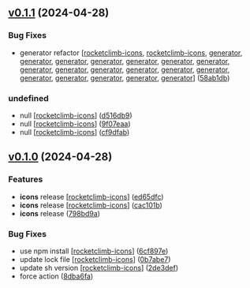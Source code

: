 ## [v0.1.1](https://github.com/rocketclimb/rocketicons/compare/v0.1.0-release...v0.1.1) (2024-04-28)

### Bug Fixes

- generator refactor [[rocketclimb-icons](./packages/rocketclimb-icons/CHANGELOG.md), [rocketclimb-icons](./packages/rocketclimb-icons/CHANGELOG.md), [generator](./packages/generator/CHANGELOG.md), [generator](./packages/generator/CHANGELOG.md), [generator](./packages/generator/CHANGELOG.md), [generator](./packages/generator/CHANGELOG.md), [generator](./packages/generator/CHANGELOG.md), [generator](./packages/generator/CHANGELOG.md), [generator](./packages/generator/CHANGELOG.md), [generator](./packages/generator/CHANGELOG.md), [generator](./packages/generator/CHANGELOG.md), [generator](./packages/generator/CHANGELOG.md), [generator](./packages/generator/CHANGELOG.md), [generator](./packages/generator/CHANGELOG.md), [generator](./packages/generator/CHANGELOG.md), [generator](./packages/generator/CHANGELOG.md), [generator](./packages/generator/CHANGELOG.md), [generator](./packages/generator/CHANGELOG.md), [generator](./packages/generator/CHANGELOG.md), [generator](./packages/generator/CHANGELOG.md)] ([58ab1db](https://github.com/rocketclimb/rocketicons/commit/58ab1dbf7c48cb93e918a57baadf3789f158984d))

### undefined

- null [[rocketclimb-icons](./packages/rocketclimb-icons/CHANGELOG.md)] ([d516db9](https://github.com/rocketclimb/rocketicons/commit/d516db9a3f462cfb7a253b42c8bc0639325bdca1))
- null [[rocketclimb-icons](./packages/rocketclimb-icons/CHANGELOG.md)] ([9f07eaa](https://github.com/rocketclimb/rocketicons/commit/9f07eaa58a77e68bcb07102714d176d30e315714))
- null [[rocketclimb-icons](./packages/rocketclimb-icons/CHANGELOG.md)] ([cf9dfab](https://github.com/rocketclimb/rocketicons/commit/cf9dfab7d04afb026f7fb0237c2e58af93259640))

## [v0.1.0](https://github.com/rocketclimb/rocketicons/compare/v0.0.0...v0.1.0) (2024-04-28)

### Features

- **icons** release [[rocketclimb-icons](./packages/rocketclimb-icons/CHANGELOG.md)] ([ed65dfc](https://github.com/rocketclimb/rocketicons/commit/ed65dfcf2790f5ff7d1323e6ccbc892ff9b445aa))
- **icons** release [[rocketclimb-icons](./packages/rocketclimb-icons/CHANGELOG.md)] ([cac101b](https://github.com/rocketclimb/rocketicons/commit/cac101b32be238570fabc0766c8f055e25b4e171))
- **icons** release ([798bd9a](https://github.com/rocketclimb/rocketicons/commit/798bd9a482b21b8c6e5b593e1f7b76c8ad737f7b))

### Bug Fixes

- use npm install [[rocketclimb-icons](./packages/rocketclimb-icons/CHANGELOG.md)] ([6cf897e](https://github.com/rocketclimb/rocketicons/commit/6cf897eb180e036ce52939fc90c5d13dc4a6bb8a))
- update lock file [[rocketclimb-icons](./packages/rocketclimb-icons/CHANGELOG.md)] ([0b7abe7](https://github.com/rocketclimb/rocketicons/commit/0b7abe7abafae52e8f5e036e1e3d0b4b80ce80f7))
- update sh version [[rocketclimb-icons](./packages/rocketclimb-icons/CHANGELOG.md)] ([2de3def](https://github.com/rocketclimb/rocketicons/commit/2de3defd016e4979201bb4eb19e2ddb85869d227))
- force action ([8dba6fa](https://github.com/rocketclimb/rocketicons/commit/8dba6faf888af9120893bc10328c7f30441c070d))
